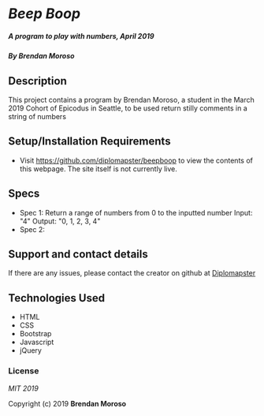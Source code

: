 # _Beep Boop_

##### _A program to play with numbers, April 2019_

##### By **Brendan Moroso**

## Description

This project contains a program by Brendan Moroso, a student in the March 2019 Cohort of Epicodus in Seattle, to be used return stilly comments in a string of numbers

## Setup/Installation Requirements

* Visit https://github.com/diplomapster/beepboop to view the contents of this webpage. The site itself is not currently live.

## Specs

* Spec 1: Return a range of numbers from 0 to the inputted number
    Input: "4"
    Output: "0, 1, 2, 3, 4"
* Spec 2: 

## Support and contact details

If there are any issues, please contact the creator on github at [Diplomapster](https://github.com/diplomapster)

## Technologies Used

* HTML
* CSS
* Bootstrap
* Javascript
* jQuery

### License

*MIT 2019*

Copyright (c) 2019 **Brendan Moroso**

